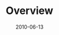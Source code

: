 ---
layout: message
category: message
series: "House Work"
title: "Overview"
date: 2010-06-13
message_id: 624
---